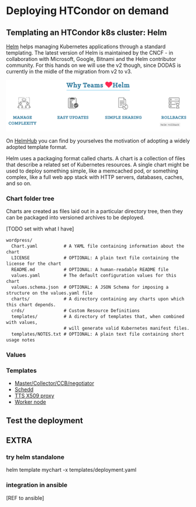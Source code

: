
# Deploying HTCondor on demand 

## Templating an HTCondor k8s cluster: Helm

[Helm](https://helm.sh/) helps managing Kubernetes applications through a standard templating.
The latest version of Helm is maintained by the CNCF - in collaboration with Microsoft, Google, Bitnami and the Helm contributor community. For this hands on we will use the v2 though, since DODAS is currently in the midle of the migration from v2 to v3. 

![Helm motivation](img/helm_love.png)

On [HelmHub](https://hub.helm.sh/) you can find by yourselves the motivation of adopting a widely adopted template format.

Helm uses a packaging format called charts. A chart is a collection of files that describe a related set of Kubernetes resources. A single chart might be used to deploy something simple, like a memcached pod, or something complex, like a full web app stack with HTTP servers, databases, caches, and so on.

### Chart folder tree

Charts are created as files laid out in a particular directory tree, then they can be packaged into versioned archives to be deployed.

[TODO set with what I have]

```text
wordpress/
  Chart.yaml          # A YAML file containing information about the chart
  LICENSE             # OPTIONAL: A plain text file containing the license for the chart
  README.md           # OPTIONAL: A human-readable README file
  values.yaml         # The default configuration values for this chart
  values.schema.json  # OPTIONAL: A JSON Schema for imposing a structure on the values.yaml file
  charts/             # A directory containing any charts upon which this chart depends.
  crds/               # Custom Resource Definitions
  templates/          # A directory of templates that, when combined with values,
                      # will generate valid Kubernetes manifest files.
  templates/NOTES.txt # OPTIONAL: A plain text file containing short usage notes
```

### Values

### Templates

- [Master/Collector/CCB/negotiator](https://github.com/DODAS-TS/HandsOn-INFN-2019/blob/master/htc_helm/templates/master.yaml)
- [Schedd](https://github.com/DODAS-TS/HandsOn-INFN-2019/blob/master/htc_helm/templates/schedd.yaml)
- [TTS X509 proxy](https://github.com/DODAS-TS/HandsOn-INFN-2019/blob/master/htc_helm/templates/tts.yaml)
- [Worker node](https://github.com/DODAS-TS/HandsOn-INFN-2019/blob/master/htc_helm/templates/wn.yaml)


## Test the deployment



## EXTRA

### try helm standalone

helm template mychart -x templates/deployment.yaml

### integration in ansible

[REF to ansible]